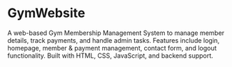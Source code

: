 # GymWebsite
A web-based Gym Membership Management System to manage member details, track payments, and handle admin tasks. Features include login, homepage, member &amp; payment management, contact form, and logout functionality. Built with HTML, CSS, JavaScript, and backend support.
